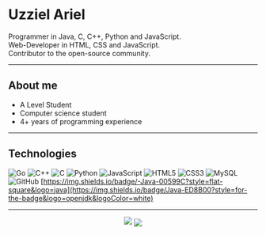 # Uzziel Ariel

Programmer in Java, C, C++, Python and JavaScript. <br/>
Web-Developer in HTML, CSS and JavaScript. <br/>
Contributor to the open-source community. <br/>
<hr/>

## About me

<ul>
  <li>A Level Student</li>
  <li>Computer science student</li>
  <li>4+ years of programming experience</li>
</ul>

<hr/>

## Technologies

![Go](https://img.shields.io/badge/-Go-%23E44D27?style=flat-square&logo=go&logoColor=ffffff)
![C++](https://img.shields.io/badge/-C++-00599C?style=flat-square&logo=c)
![C](https://img.shields.io/badge/-C-00599C?style=flat-square&logo=c)
![Python](https://img.shields.io/badge/-Python-black?style=flat-square&logo=Python)
![JavaScript](https://img.shields.io/badge/-JavaScript-black?style=flat-square&logo=javascript)
![HTML5](https://img.shields.io/badge/-HTML5-E34F26?style=flat-square&logo=html5&logoColor=white)
![CSS3](https://img.shields.io/badge/-CSS3-1572B6?style=flat-square&logo=css3)
![MySQL](https://img.shields.io/badge/-MySQL-black?style=flat-square&logo=mysql)
![GitHub](https://img.shields.io/badge/-GitHub-181717?style=flat-square&logo=github)
[https://img.shields.io/badge/-Java-00599C?style=flat-square&logo=java](https://img.shields.io/badge/Java-ED8B00?style=for-the-badge&logo=openjdk&logoColor=white)

<hr/>
<p align="center">
<img src="https://github-readme-stats.vercel.app/api?username=UzzielAriel&theme=radical"/>
  <img align="center" src="https://github-readme-stats.vercel.app/api/top-langs/?username=UzzielAriel&theme=radical"/>
